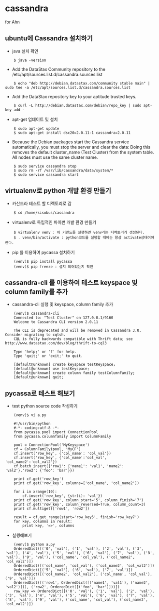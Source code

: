 # cassandra
for Ahn

## ubuntu에 Cassandra 설치하기 
- java 설치 확인
```
    $ java -version
```
- Add the DataStax Community repository to the /etc/apt/sources.list.d/cassandra.sources.list
```
    $ echo "deb http://debian.datastax.com/community stable main" | sudo tee -a /etc/apt/sources.list.d/cassandra.sources.list
```
- Add the DataStax repository key to your aptitude trusted keys.
```
    $ curl -L http://debian.datastax.com/debian/repo_key | sudo apt-key add -
```
- apt-get 업데이트 및 설치
```
    $ sudo apt-get update
    $ sudo apt-get install dsc20=2.0.11-1 cassandra=2.0.11
```
- Because the Debian packages start the Cassandra service automatically, you must stop the server and clear the data:
Doing this removes the default cluster_name (Test Cluster) from the system table. All nodes must use the same cluster name.
```
    $ sudo service cassandra stop
    $ sudo rm -rf /var/lib/cassandra/data/system/*
    $ sudo service cassandra start
```

## virtualenv로 python 개발 환경 만들기
- 카산드라 테스트 할 디렉토리로 감
```
    $ cd /home/sisobus/cassandra
```
- virtualenv로 독립적인 파이썬 개발 환경 만들기
```
    $ virtualenv venv : 이 커맨드를 실행하면 venv라는 디렉토리가 생성된다.
    $ . venv/bin/activate : python코드를 실행할 때에는 항상 activate상태여야한다.
```
- pip 를 이용하여 pycassa 설치하기
```
    (venv)$ pip install pycassa
    (venv)$ pip freeze : 설치 되어있는지 확인
```

## cassandra-cli 를 이용하여 테스트 keyspace 및 column family를 추가
- cassandra-cli 실행 및 keyspace, column family 추가
```
    (venv)$ cassandra-cli
    Connected to: "Test Cluster" on 127.0.0.1/9160
    Welcome to Cassandra CLI version 2.0.11

    The CLI is deprecated and will be removed in Cassandra 3.0.  Consider migrating to cqlsh.
    CQL is fully backwards compatible with Thrift data; see http://www.datastax.com/dev/blog/thrift-to-cql3

    Type 'help;' or '?' for help.
    Type 'quit;' or 'exit;' to quit.

    [default@unknown] create keyspace testKeyspace;
    [default@unknown] use testKeyspace;
    [default@unknown] create column family testColumnFamily;
    [default@unknown] quit;
```

## pycassa로 테스트 해보기
- test python source code 작성하기
```
    (venv)$ vi a.py

    #!/usr/bin/python
    #-*- coding:utf-8 -*-
    from pycassa.pool import ConnectionPool
    from pycassa.columnfamily import ColumnFamily

    pool = ConnectionPool('MyKeyspace')
    cf = ColumnFamily(pool, 'MyCF')
    cf.insert('row_key', {'col_name': 'col_val'})
    cf.insert('row_key', {'col_name':'col_val', 'col_name2':'col_val2'})
    cf.batch_insert({'row1': {'name1': 'val1', 'name2': 'val2'},'row2': {'foo': 'bar'}})

    print cf.get('row_key')
    print cf.get('row_key', columns=['col_name', 'col_name2'])

    for i in xrange(10):
        cf.insert('row_key', {str(i): 'val'})
    print cf.get('row_key', column_start='5', column_finish='7')
    print cf.get('row_key', column_reversed=True, column_count=3)
    print cf.multiget(['row1', 'row2'])

    result = cf.get_range(start='row_key5', finish='row_key7')
    for key, columns in result:
        print key, '=>', columns
```
- 실행해보기
```
    (venv)$ python a.py
    OrderedDict([('0', 'val'), ('1', 'val'), ('2', 'val'), ('3', 'val'), ('4', 'val'), ('5', 'val'), ('6', 'val'), ('7', 'val'), ('8', 'val'), ('9', 'val'), ('col_name', 'col_val'), ('col_name2', 'col_val2')])
    OrderedDict([('col_name', 'col_val'), ('col_name2', 'col_val2')])
    OrderedDict([('5', 'val'), ('6', 'val'), ('7', 'val')])
    OrderedDict([('col_name2', 'col_val2'), ('col_name', 'col_val'), ('9', 'val')])
    OrderedDict([('row1', OrderedDict([('name1', 'val1'), ('name2', 'val2')])), ('row2', OrderedDict([('foo', 'bar')]))])
    row_key => OrderedDict([('0', 'val'), ('1', 'val'), ('2', 'val'), ('3', 'val'), ('4', 'val'), ('5', 'val'), ('6', 'val'), ('7', 'val'), ('8', 'val'), ('9', 'val'), ('col_name', 'col_val'), ('col_name2', 'col_val2')])
```
